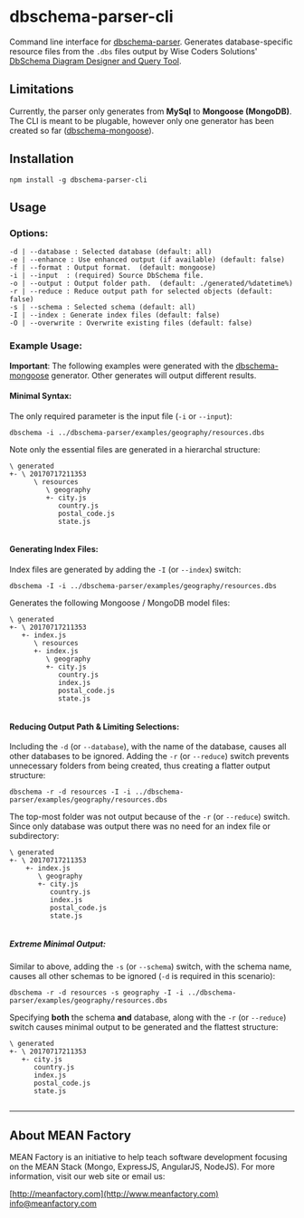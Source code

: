 # dbschema-parser-cli
Command line interface for [dbschema-parser](https://github.com/MEANFactory/dbschema-parser).  Generates database-specific resource files from the `.dbs` files output by Wise Coders Solutions' [DbSchema Diagram Designer and Query Tool](http://www.dbschema.com/).

## Limitations

Currently, the parser only generates from **MySql** to **Mongoose (MongoDB)**.  The CLI is meant to be plugable, however only one generator has been created so far ([dbschema-mongoose](https://github.com/MEANFactory/dbschema-mongoose)).

## Installation

`npm install -g dbschema-parser-cli`

## Usage

### Options:

```
-d | --database : Selected database (default: all)
-e | --enhance : Use enhanced output (if available) (default: false)
-f | --format : Output format.  (default: mongoose)
-i | --input  : (required) Source DbSchema file.
-o | --output : Output folder path.  (default: ./generated/%datetime%)
-r | --reduce : Reduce output path for selected objects (default: false)
-s | --schema : Selected schema (default: all)
-I | --index : Generate index files (default: false)
-O | --overwrite : Overwrite existing files (default: false)
```

### Example Usage:  

**Important**:  The following examples were generated with the [dbschema-mongoose](https://github.com/MEANFactory/dbschema-mongoose) generator.  Other generates will output different results.

#### Minimal Syntax:  

The only required parameter is the input file (`-i` or `--input`):  

```
dbschema -i ../dbschema-parser/examples/geography/resources.dbs
```  
Note only the essential files are generated in a hierarchal structure:  

```
\ generated
+- \ 20170717211353
      \ resources
         \ geography
         +- city.js
            country.js
            postal_code.js
            state.js
            
```

#### Generating Index Files:  

Index files are generated by adding the `-I` (or `--index`) switch:  

```
dbschema -I -i ../dbschema-parser/examples/geography/resources.dbs
```  
Generates the following Mongoose / MongoDB model files:  

```
\ generated
+- \ 20170717211353
   +- index.js
      \ resources
      +- index.js
         \ geography
         +- city.js
            country.js
            index.js
            postal_code.js
            state.js
            
```

#### Reducing Output Path & Limiting Selections:  

Including the `-d` (or `--database`), with the name of the database, causes all other databases to be ignored.  Adding the  `-r` (or `--reduce`) switch prevents unnecessary folders from being created, thus creating a flatter output structure:  

```
dbschema -r -d resources -I -i ../dbschema-parser/examples/geography/resources.dbs
```  
The top-most folder was not output because of the  `-r` (or `--reduce`) switch.  Since only database was output there was no need for an index file or subdirectory:

```
\ generated
+- \ 20170717211353
    +- index.js
       \ geography
       +- city.js
          country.js
          index.js
          postal_code.js
          state.js
            
```

##### Extreme Minimal Output:  

Similar to above, adding the `-s` (or `--schema`) switch, with the schema name, causes all other schemas to be ignored (`-d` is required in this scenario):

```
dbschema -r -d resources -s geography -I -i ../dbschema-parser/examples/geography/resources.dbs
```  

Specifying **both** the schema **and** database, along with the `-r` (or `--reduce`) switch causes minimal output to be generated and the flattest structure:
 
```
\ generated
+- \ 20170717211353
   +- city.js
      country.js
      index.js
      postal_code.js
      state.js
            
```

---
## About MEAN Factory

MEAN Factory is an initiative to help teach software development focusing on the MEAN Stack (Mongo, ExpressJS, AngularJS, NodeJS).  For more information, visit our web site or email us:  

[http://meanfactory.com](http://www.meanfactory.com)  
[info@meanfactory.com](mailto:info@meanfactory.com)  
